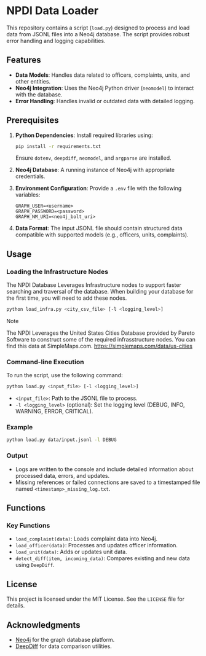 # NPDI Data Loader

This repository contains a script (`load.py`) designed to process and load data from JSONL files into a Neo4j database. The script provides robust error handling and logging capabilities.

## Features

- **Data Models**: Handles data related to officers, complaints, units, and other entities.
- **Neo4j Integration**: Uses the Neo4j Python driver (`neomodel`) to interact with the database.
- **Error Handling**: Handles invalid or outdated data with detailed logging.

## Prerequisites

1. **Python Dependencies**: Install required libraries using:
   ```bash
   pip install -r requirements.txt
   ```
   Ensure `dotenv`, `deepdiff`, `neomodel`, and `argparse` are installed.

2. **Neo4j Database**: A running instance of Neo4j with appropriate credentials.

3. **Environment Configuration**: Provide a `.env` file with the following variables:
   ```
   GRAPH_USER=<username>
   GRAPH_PASSWORD=<password>
   GRAPH_NM_URI=<neo4j_bolt_uri>
   ```

4. **Data Format**: The input JSONL file should contain structured data compatible with supported models (e.g., officers, units, complaints).

## Usage

### Loading the Infrastructure Nodes

The NPDI Database Leverages Infrastructure nodes to support faster searching and traversal of the database. When building your database for the first time, you will need to add these nodes.

```bash
python load_infra.py <city_csv_file> [-l <logging_level>]
```

> [!NOTE]
> The NPDI Leverages the United States Cities Database provided by Pareto Software to construct some of the required infrasstructure nodes. You can find this data at SimpleMaps.com.
> https://simplemaps.com/data/us-cities


### Command-line Execution

To run the script, use the following command:

```bash
python load.py <input_file> [-l <logging_level>]
```

- `<input_file>`: Path to the JSONL file to process.
- `-l <logging_level>` (optional): Set the logging level (DEBUG, INFO, WARNING, ERROR, CRITICAL).

### Example

```bash
python load.py data/input.jsonl -l DEBUG
```

### Output

- Logs are written to the console and include detailed information about processed data, errors, and updates.
- Missing references or failed connections are saved to a timestamped file named `<timestamp>_missing_log.txt`.

## Functions

### Key Functions

- `load_complaint(data)`: Loads complaint data into Neo4j.
- `load_officer(data)`: Processes and updates officer information.
- `load_unit(data)`: Adds or updates unit data.
- `detect_diff(item, incoming_data)`: Compares existing and new data using `DeepDiff`.



## License

This project is licensed under the MIT License. See the `LICENSE` file for details.

## Acknowledgments

- [Neo4j](https://neo4j.com) for the graph database platform.
- [DeepDiff](https://zepworks.com/deepdiff/) for data comparison utilities.
